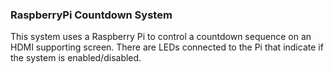 ### RaspberryPi Countdown System

This system uses a Raspberry Pi to control a countdown sequence on an HDMI supporting screen. There are LEDs connected to the Pi that indicate if the system is enabled/disabled.
